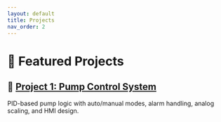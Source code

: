 ```yaml
---
layout: default
title: Projects
nav_order: 2
---
```


# 🔧 Featured Projects

## 🚰 [Project 1: Pump Control System](Project01_PumpControlSystem/)
PID-based pump logic with auto/manual modes, alarm handling, analog scaling, and HMI design.

